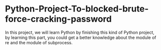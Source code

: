 # Python-Project-To-blocked-brute-force-cracking-password
In this project, we will learn Python by finishing this kind of Python project, by learning this part, you could get a better knowledge about the module of re and the module of subprocess. 
